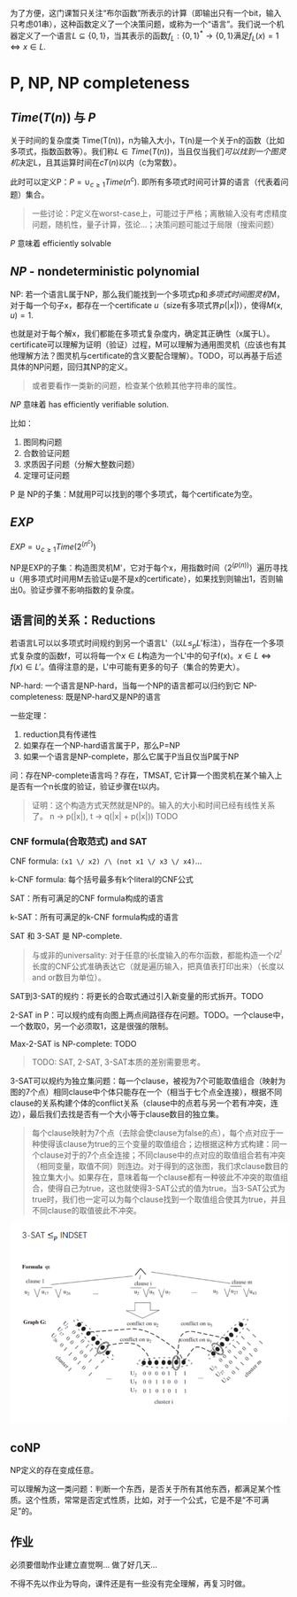 为了方便，这门课暂只关注“布尔函数”所表示的计算（即输出只有一个bit，输入只考虑01串），这种函数定义了一个决策问题，或称为一个“语言”。我们说一个机器定义了一个语言$L\subseteq \{0, 1\}$，当其表示的函数$f_L: \{0, 1\}^*\rightarrow\{0, 1\}$满足$f_L(x) = 1\Leftrightarrow x\in L$.

# P, NP, NP completeness

## $Time(T(n))$ 与 $P$

关于时间的复杂度类 Time(T(n))，n为输入大小，T(n)是一个关于n的函数（比如多项式，指数函数等）。我们称$L\in Time(T(n))$，当且仅当我们*可以找到一个图灵机*决定L，且其运算时间在$cT(n)$以内（c为常数）。

此时可以定义P：$P = \cup_{c\geq 1}Time(n^c)$. 即所有多项式时间可计算的语言（代表着问题）集合。

> 一些讨论：P定义在worst-case上，可能过于严格；离散输入没有考虑精度问题，随机性，量子计算，弦论...；决策问题可能过于局限（搜索问题）

$P$ 意味着 efficiently solvable

## $NP$ - nondeterministic polynomial

NP: 若一个语言L属于NP，那么我们能找到一个多项式p和*多项式时间图灵机*M，对于每一个句子x，都存在一个certificate $u$（size有多项式界$p(|x|)$），使得$M(x, u) = 1$.

也就是对于每个解x，我们都能在多项式复杂度内，确定其正确性（x属于L）。certificate可以理解为证明（验证）过程，M可以理解为通用图灵机（应该也有其他理解方法？图灵机与certificate的含义要配合理解）。TODO，可以再基于后述具体的NP问题，回归其NP的定义。

> 或者要看作一类新的问题，检查某个依赖其他字符串的属性。

$NP$ 意味着 has efficiently verifiable solution.

比如：

1. 图同构问题
2. 合数验证问题
3. 求质因子问题（分解大整数问题）
4. 定理可证问题

P 是 NP的子集：M就用P可以找到的哪个多项式，每个certificate为空。

## $EXP$

$EXP = \cup_{c\geq 1}Time(2^{(n^c)})$

NP是EXP的子集：构造图灵机M'，它对于每个x，用指数时间（$2^{(p(n))}$）遍历寻找u（用多项式时间用M去验证u是不是x的certificate），如果找到则输出1，否则输出0。验证步骤不影响指数的复杂度。

## 语言间的关系：Reductions

若语言L可以以多项式时间规约到另一个语言L'（以$L\leq_p L'$标注），当存在一个多项式复杂度的函数f，可以将每一个$x\in L$构造为一个L'中的句子f(x)。$x\in L \Leftrightarrow f(x)\in L'$。值得注意的是，L'中可能有更多的句子（集合的势更大）。

NP-hard: 一个语言是NP-hard，当每一个NP的语言都可以归约到它
NP-completeness: 既是NP-hard又是NP的语言

一些定理：

1. reduction具有传递性
2. 如果存在一个NP-hard语言属于P，那么P=NP
3. 如果一个语言是NP-complete，那么它属于P当且仅当P属于NP

问：存在NP-complete语言吗？存在，TMSAT, 它计算一个图灵机在某个输入上是否有一个n长度的验证，验证步骤在t以内。

> 证明：这个构造方式天然就是NP的。输入的大小和时间已经有线性关系了。
> n -> p(|x|), t -> q(|x| + p(|x|))
> TODO

### CNF formula(合取范式) and SAT

CNF formula: `(x1 \/ x2) /\ (not x1 \/ x3 \/ x4)`...

k-CNF formula: 每个括号最多有k个literal的CNF公式

SAT：所有可满足的CNF formula构成的语言

k-SAT：所有可满足的k-CNF formula构成的语言

SAT 和 3-SAT 是 NP-complete.

> 与或非的universality: 对于任意的l长度输入的布尔函数，都能构造一个$l2^l$长度的CNF公式准确表达它（就是遍历输入，把真值表打印出来）（长度以and or数目为单位）。

SAT到3-SAT的规约：将更长的合取式通过引入新变量的形式拆开。TODO

2-SAT in P：可以规约成有向图上两点间路径存在问题。TODO。一个clause中，一个数取0，另一个必须取1，这是很强的限制。

Max-2-SAT is NP-complete: TODO

> TODO: SAT, 2-SAT, 3-SAT本质的差别需要思考。

3-SAT可以规约为独立集问题：每一个clause，被视为7个可能取值组合（映射为图的7个点）相同clause中个体只能存在一个（相当于七个点全连接），根据不同clause的关系构建个体的conflict关系（clause中的点若与另一个若有冲突，连边），最后我们去找是否有一个大小等于clause数目的独立集。

> 每个clause映射为7个点（去除会使clause为false的点），每个点对应于一种使得该clause为true的三个变量的取值组合；边根据这种方式构建：同一个clause对于的7个点全连接；不同clause中的点对应的取值组合若有冲突（相同变量，取值不同）则连边。对于得到的这张图，我们求clause数目的独立集大小。如果存在，意味着每一个clause都有一种彼此不冲突的取值组合，使得自己为true，这也就使得3-SAT公式的值为true。当3-SAT公式为true时，我们也一定可以为每个clause找到一个取值组合使其为true，并且不同clause的取值彼此不冲突。

![](image/0x02_NP/1639985285210.png)

## coNP

NP定义的存在变成任意。

可以理解为这一类问题：判断一个东西，是否关于所有其他东西，都满足某个性质。这个性质，常常是否定式性质，比如，对于一个公式，它是不是“不可满足”的。

## 作业

必须要借助作业建立直觉啊... 做了好几天...

不得不先以作业为导向，课件还是有一些没有完全理解，再复习时做。
